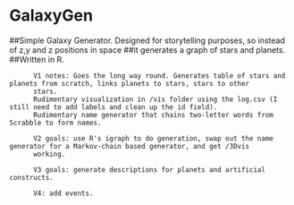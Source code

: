 # GalaxyGen

##Simple Galaxy Generator. Designed for storytelling purposes, so instead of z,y and z positions in space 
##it generates a graph of stars and planets.
##Written in R.

          V1 notes: Goes the long way round. Generates table of stars and planets from scratch, links planets to stars, stars to other      
          stars.
          Rudimentary visualization in /vis folder using the log.csv (I still need to add labels and clean up the id field).
          Rudimentary name generator that chains two-letter words from Scrabble to form names.
          
          V2 goals: use R's igraph to do generation, swap out the name generator for a Markov-chain based generator, and get /3Dvis 
          working.
          
          V3 goals: generate descriptions for planets and artificial constructs.
          
          V4: add events.
